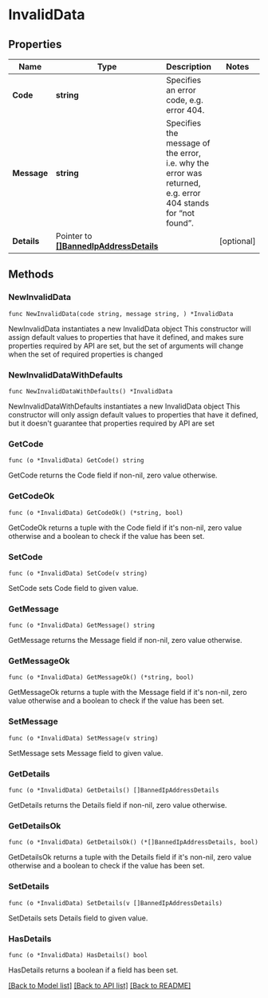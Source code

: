 # InvalidData

## Properties

Name | Type | Description | Notes
------------ | ------------- | ------------- | -------------
**Code** | **string** | Specifies an error code, e.g. error 404. | 
**Message** | **string** | Specifies the message of the error, i.e. why the error was returned, e.g. error 404 stands for “not found”. | 
**Details** | Pointer to [**[]BannedIpAddressDetails**](BannedIpAddressDetails.md) |  | [optional] 

## Methods

### NewInvalidData

`func NewInvalidData(code string, message string, ) *InvalidData`

NewInvalidData instantiates a new InvalidData object
This constructor will assign default values to properties that have it defined,
and makes sure properties required by API are set, but the set of arguments
will change when the set of required properties is changed

### NewInvalidDataWithDefaults

`func NewInvalidDataWithDefaults() *InvalidData`

NewInvalidDataWithDefaults instantiates a new InvalidData object
This constructor will only assign default values to properties that have it defined,
but it doesn't guarantee that properties required by API are set

### GetCode

`func (o *InvalidData) GetCode() string`

GetCode returns the Code field if non-nil, zero value otherwise.

### GetCodeOk

`func (o *InvalidData) GetCodeOk() (*string, bool)`

GetCodeOk returns a tuple with the Code field if it's non-nil, zero value otherwise
and a boolean to check if the value has been set.

### SetCode

`func (o *InvalidData) SetCode(v string)`

SetCode sets Code field to given value.


### GetMessage

`func (o *InvalidData) GetMessage() string`

GetMessage returns the Message field if non-nil, zero value otherwise.

### GetMessageOk

`func (o *InvalidData) GetMessageOk() (*string, bool)`

GetMessageOk returns a tuple with the Message field if it's non-nil, zero value otherwise
and a boolean to check if the value has been set.

### SetMessage

`func (o *InvalidData) SetMessage(v string)`

SetMessage sets Message field to given value.


### GetDetails

`func (o *InvalidData) GetDetails() []BannedIpAddressDetails`

GetDetails returns the Details field if non-nil, zero value otherwise.

### GetDetailsOk

`func (o *InvalidData) GetDetailsOk() (*[]BannedIpAddressDetails, bool)`

GetDetailsOk returns a tuple with the Details field if it's non-nil, zero value otherwise
and a boolean to check if the value has been set.

### SetDetails

`func (o *InvalidData) SetDetails(v []BannedIpAddressDetails)`

SetDetails sets Details field to given value.

### HasDetails

`func (o *InvalidData) HasDetails() bool`

HasDetails returns a boolean if a field has been set.


[[Back to Model list]](../README.md#documentation-for-models) [[Back to API list]](../README.md#documentation-for-api-endpoints) [[Back to README]](../README.md)


